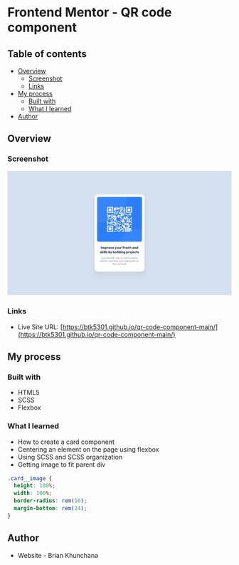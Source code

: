 # Frontend Mentor - QR code component

## Table of contents

- [Overview](#overview)
  - [Screenshot](#screenshot)
  - [Links](#links)
- [My process](#my-process)
  - [Built with](#built-with)
  - [What I learned](#what-i-learned)
- [Author](#author)

## Overview

### Screenshot

![](./design/desktop-design.jpg)

### Links

- Live Site URL: [https://btk5301.github.io/qr-code-component-main/](https://btk5301.github.io/qr-code-component-main/)

## My process

### Built with

- HTML5
- SCSS
- Flexbox

### What I learned

- How to create a card component
- Centering an element on the page using flexbox
- Using SCSS and SCSS organization
- Getting image to fit parent div

```scss
.card__image {
  height: 100%;
  width: 100%;
  border-radius: rem(16);
  margin-bottom: rem(24);
}
```

## Author

- Website - Brian Khunchana
